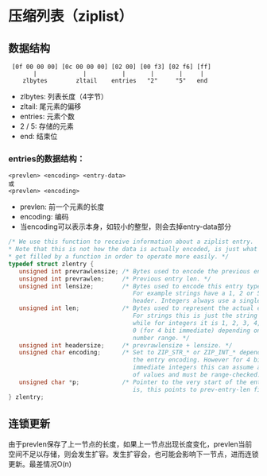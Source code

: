 # 压缩列表（ziplist）

## 数据结构
```text
 [0f 00 00 00] [0c 00 00 00] [02 00] [00 f3] [02 f6] [ff]
       |             |          |       |       |     |
    zlbytes        zltail    entries   "2"     "5"   end
 ```
 - zlbytes: 列表长度（4字节）
 - zltail: 尾元素的偏移
 - entries: 元素个数
 - 2 / 5: 存储的元素
 - end: 结束位

### entries的数据结构：

```text
<prevlen> <encoding> <entry-data>
或
<prevlen> <encoding>
```
- prevlen: 前一个元素的长度
- encoding: 编码
- 当encoding可以表示本身，如较小的整型，则会去掉entry-data部分



 ```c
 /* We use this function to receive information about a ziplist entry.
 * Note that this is not how the data is actually encoded, is just what we
 * get filled by a function in order to operate more easily. */
typedef struct zlentry {
    unsigned int prevrawlensize; /* Bytes used to encode the previous entry len*/
    unsigned int prevrawlen;     /* Previous entry len. */
    unsigned int lensize;        /* Bytes used to encode this entry type/len.
                                    For example strings have a 1, 2 or 5 bytes
                                    header. Integers always use a single byte.*/
    unsigned int len;            /* Bytes used to represent the actual entry.
                                    For strings this is just the string length
                                    while for integers it is 1, 2, 3, 4, 8 or
                                    0 (for 4 bit immediate) depending on the
                                    number range. */
    unsigned int headersize;     /* prevrawlensize + lensize. */
    unsigned char encoding;      /* Set to ZIP_STR_* or ZIP_INT_* depending on
                                    the entry encoding. However for 4 bits
                                    immediate integers this can assume a range
                                    of values and must be range-checked. */
    unsigned char *p;            /* Pointer to the very start of the entry, that
                                    is, this points to prev-entry-len field. */
} zlentry;
 ```


## 连锁更新
由于prevlen保存了上一节点的长度，如果上一节点出现长度变化，prevlen当前空间不足以存储，则会发生扩容。发生扩容会，也可能会影响下一节点，进而连锁更新。最差情况O(n)